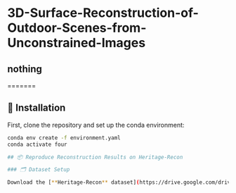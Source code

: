 # 3D-Surface-Reconstruction-of-Outdoor-Scenes-from-Unconstrained-Images

## nothing
=======
## 🔧 Installation

First, clone the repository and set up the conda environment:

```bash
conda env create -f environment.yaml
conda activate four

## 📦 Reproduce Reconstruction Results on Heritage-Recon

### 🗂️ Dataset Setup

Download the [**Heritage-Recon** dataset](https://drive.google.com/drive/folders/1eZvmk4GQkrRKUNZpagZEIY_z8Lsdw94v) and place it under the `data/` directory.


